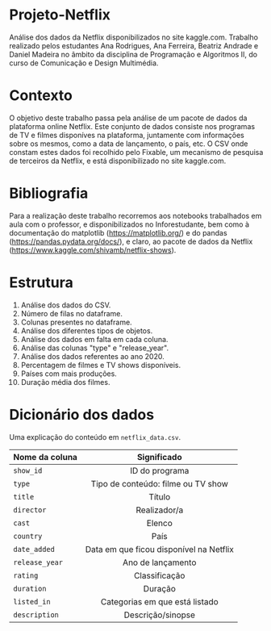 # Projeto-Netflix
Análise dos dados da Netflix disponibilizados no site kaggle.com. Trabalho realizado pelos estudantes Ana Rodrigues, Ana Ferreira, Beatriz Andrade e Daniel Madeira no âmbito da disciplina de Programação e Algoritmos II, do curso de Comunicação e Design Multimédia.

# Contexto
O objetivo deste trabalho passa pela análise de um pacote de dados da plataforma online Netflix. Este conjunto de dados consiste nos programas de TV e filmes disponíves na plataforma, juntamente com informações sobre os mesmos, como a data de lançamento, o país, etc. O CSV onde constam estes dados foi recolhido pelo Fixable, um mecanismo de pesquisa de terceiros da Netflix, e está disponibilizado no site kaggle.com.

# Bibliografia
Para a realização deste trabalho recorremos aos notebooks trabalhados em aula com o professor, e disponibilizados no Inforestudante, bem como à documentação do matplotlib (https://matplotlib.org/) e do pandas (https://pandas.pydata.org/docs/), e claro, ao pacote de dados da Netflix (https://www.kaggle.com/shivamb/netflix-shows).

# Estrutura
1. Análise dos dados do CSV.
2. Número de filas no dataframe.
3. Colunas presentes no dataframe.
4. Análise dos diferentes tipos de objetos.
5. Análise dos dados em falta em cada coluna.
6. Análise das colunas "type" e "release_year".
7. Análise dos dados referentes ao ano 2020.
8. Percentagem de filmes e TV shows disponíveis.
9. Países com mais produções.
10. Duração média dos filmes.

# Dicionário dos dados
Uma explicação do conteúdo em `netflix_data.csv`.

| Nome da coluna        | Significado             
| ------------- |:-------------: 
| `show_id` | ID do programa |
| `type` | Tipo de conteúdo: filme ou TV show 
| `title` | Título
| `director` | Realizador/a       
| `cast` | Elenco     
| `country` | País   
| `date_added` | Data em que ficou disponível na Netflix     
| `release_year` | Ano de lançamento    
| `rating` | Classificação  
| `duration` | Duração
| `listed_in` | Categorias em que está listado
| `description` | Descrição/sinopse
